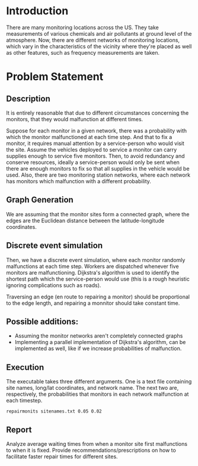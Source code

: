 

# Introduction

There are many monitoring locations across the US. They take measurements of various chemicals and 
air pollutants at ground level of the atmosphere. Now, there are different networks of monitoring 
locations, which vary in the characteristics of the vicinity where they're placed as well as 
other features, such as frequency measurements are taken. 


# Problem Statement

## Description

It is entirely reasonable that due to different circumstances concerning the monitors, that they 
would malfunction at different times. 

Suppose for each monitor in a given network, there was a probability with which the monitor 
malfunctioned at each time step. And that to fix a monitor, it requires manual attention by 
a service-person who would visit the site. Assume the vehicles deployed to service a monitor 
can carry supplies enough to service five monitors. Then, to avoid redundancy and conserve 
resources, ideally a service-person would only be sent when there are enough monitors to fix 
so that all supplies in the vehicle would be used. Also, there are two monitoring station networks, 
where each network has monitors which malfunction with a different probability.

## Graph Generation

We are assuming that the monitor sites form a connected graph, where the edges are the 
Euclidean distance between the latitude-longitude coordinates. 


## Discrete event simulation

Then, we have a discrete event simulation, where each monitor randomly malfunctions at each time 
step. Workers are dispatched whenever five monitors are malfunctioning. Dijkstra's algorithm is 
used to identify the shortest path which the service-person would use (this is a rough heuristic 
ignoring complications such as roads).

Traversing an edge (en route to repairing a monitor) should be proportional to the edge length, and 
repairing a monnitor should take constant time. 

## Possible additions: 

* Assuming the monitor networks aren't completely connected graphs
* Implementing a parallel implementation of Dijkstra's algorithm, can be implemented as well, like if we increase probabilities of malfunction.


## Execution

The executable takes three different arguments. One is a text file containing site names, long/lat coordinates, 
and network name. The next two are, respectively, the probabilities that monitors in each network malfunction 
at each timestep.

```
repairmonits sitenames.txt 0.05 0.02
```

## Report

Analyze average waiting times from when a monitor site first malfunctions to when it is fixed. 
Provide recommendations/prescriptions on how to facilitate faster repair times for different sites.




